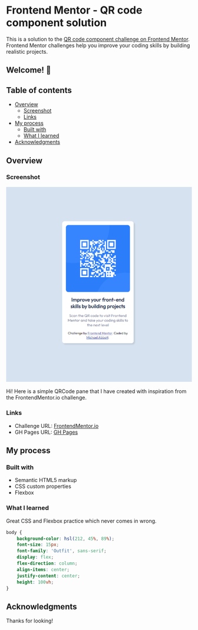 # Frontend Mentor - QR code component solution

This is a solution to the [QR code component challenge on Frontend Mentor](https://www.frontendmentor.io/challenges/qr-code-component-iux_sIO_H). Frontend Mentor challenges help you improve your coding skills by building realistic projects. 

## Welcome! 👋

## Table of contents

- [Overview](#overview)
  - [Screenshot](#screenshot)
  - [Links](#links)
- [My process](#my-process)
  - [Built with](#built-with)
  - [What I learned](#what-i-learned)
- [Acknowledgments](#acknowledgments)

## Overview

### Screenshot

![](./Screenshot.PNG)

Hi! Here is a simple QRCode pane that I have created with inspiration from the FrontendMentor.io challenge. 

### Links

- Challenge URL: [FrontendMentor.io](https://www.frontendmentor.io/challenges/qr-code-component-iux_sIO_H)
- GH Pages URL: [GH Pages](https://abbottmichael96.github.io/QRCodePane/)

## My process

### Built with

- Semantic HTML5 markup
- CSS custom properties
- Flexbox

### What I learned

Great CSS and Flexbox practice which never comes in wrong. 


```css
body {
	background-color: hsl(212, 45%, 89%);
	font-size: 15px;
	font-family: 'Outfit', sans-serif;
	display: flex;
	flex-direction: column;
	align-items: center;
	justify-content: center;
	height: 100vh;
}
```

## Acknowledgments

Thanks for looking!


